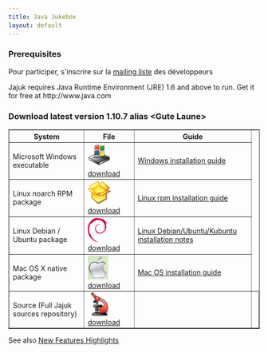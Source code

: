 ```yaml
---
title: Java Jukebox
layout: default
---
```

<h3>Prerequisites</h3>
<p>Pour participer, s'inscrire sur la <a href="http://lists.sourceforge.net/mailman/listinfo/jajuk-developers">mailing liste</a> des développeurs</p>
Jajuk requires Java Runtime Environment (JRE) 1.6 and above to run. Get it for free at http://www.java.com

<h3>Download latest version 1.10.7 alias &lt;Gute Laune&gt;</h3>

<table border="1" cellpadding="20" cellspacing="5">
<tr>
	<th width="30%">System</th><th>File</th><th>Guide</th>
</tr>
<tr>
	<td>Microsoft Windows executable</td>
	<td><a href="/index.php/File:Download_win.png" class="image" title="Image:download_win.png"><img alt="Image:download_win.png" src="/images/Download_win.png" width="48" height="48" border="0" /></a> <a href="http://sourceforge.net/projects/jajuk/files/jajuk/1.10.7/jajuk-1.10.7-setup.exe" class="external text" title="http://sourceforge.net/projects/jajuk/files/jajuk/1.10.7/jajuk-1.10.7-setup.exe" rel="nofollow">download</a>	</td>
	<td><p><a href="/index.php/Windows_installation_guide" title="Windows installation guide">Windows installation guide</a></p></td>
</tr>
<tr>
	<td>Linux noarch RPM package</td>
	<td><a href="/index.php/File:Download_rpm.png" class="image" title="Image:download_rpm.png"><img alt="Image:download_rpm.png" src="/images/Download_rpm.png" width="48" height="48" border="0" /></a> <a href="http://sourceforge.net/projects/jajuk/files/jajuk/1.10.7/jajuk-1.10.7-1.noarch.rpm" class="external text" title="http://sourceforge.net/projects/jajuk/files/jajuk/1.10.7/jajuk-1.10.7-1.noarch.rpm" rel="nofollow">download</a></td>
	<td><p><a href="/index.php/Linux_rpm_installation_guide" title="Linux rpm installation guide">Linux rpm installation guide</a></p></td>
</tr>
<tr>
	<td>Linux Debian / Ubuntu package</td>
	<td><a href="/index.php/File:Download_deb.png" class="image" title="Image:download_deb.png"><img alt="Image:download_deb.png" src="/images/Download_deb.png" width="39" height="49" border="0" /></a> <a href="http://sourceforge.net/projects/jajuk/files/jajuk/1.10.7/jajuk_1.10.7-3_all.deb" class="external text" title="http://sourceforge.net/projects/jajuk/files/jajuk/1.10.7/jajuk_1.10.7-3_all.deb" rel="nofollow">download</a></td>
	<td><p><a href="/index.php/Linux_Debian/Ubuntu/Kubuntu_installation_notes" title="Linux Debian/Ubuntu/Kubuntu installation notes" class="mw-redirect">Linux Debian/Ubuntu/Kubuntu installation notes</a></p></td>
</tr>
<tr>
	<td>Mac OS X native package</td>
	<td><a href="/index.php/File:Osx.png" class="image" title="Image:Download_osx.png"><img alt="Image:osx.png" src="/images/Download_osx.png" width="41" height="48" border="0" /></a> <a href="http://sourceforge.net/projects/jajuk/files/jajuk/1.10.7/jajuk-macos-1.10.7.zip" class="external text" title="http://sourceforge.net/projects/jajuk/files/jajuk/1.10.7/jajuk-macos-1.10.7.zip" rel="nofollow">download</a></td>
	<td><p><a href="/index.php/Mac_OS_installation_guide" title="Mac OS installation guide">Mac OS installation guide</a></p></td>
</tr>
<tr>
	<td>Source (Full Jajuk sources repository)</td><td><a href="/index.php/File:Download_sources.png" class="image" title="Image:download_sources.png"><img alt="Image:Download_sources.png" src="/images/Download_sources.png" width="48" height="48" border="0" /></a> <a href="http://sourceforge.net/projects/jajuk/files/jajuk/1.10.7/jajuk-sources-1.10.7.zip" class="external text" title="http://sourceforge.net/projects/jajuk/files/jajuk/1.10.7/jajuk-sources-1.10.7.zip" rel="nofollow">download</a></td>
	<td></td>
	<td></td>
</tr>
</table>

<p>See also <a href="new_features.html">New Features Highlights</a></p>

